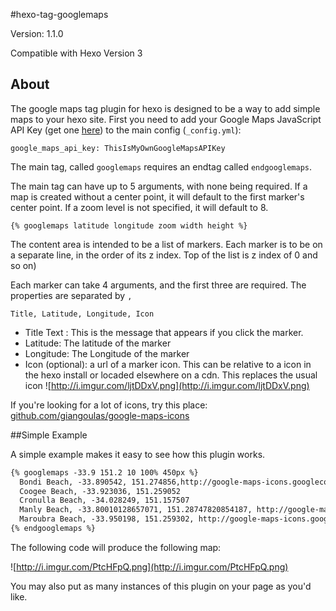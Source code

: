 #hexo-tag-googlemaps

Version: 1.1.0

Compatible with Hexo Version 3


## About

The google maps tag plugin for hexo is designed to be a way to add simple maps to your hexo site. First you need to add your Google Maps JavaScript API Key (get one [here](https://developers.google.com/maps/documentation/javascript/get-api-key)) to the main config (`_config.yml`):

```
google_maps_api_key: ThisIsMyOwnGoogleMapsAPIKey
```

The main tag, called `googlemaps` requires an endtag called `endgooglemaps`.

The main tag can have up to 5 arguments, with none being required. If a map is created without a center point, it will default to the first marker's center point. If a zoom level is not specified, it will default to 8.

```
{% googlemaps latitude longitude zoom width height %}
```

The content area is intended to be a list of markers. Each marker is to be on a separate line, in the order of its z index. Top of the list is z index of 0 and so on)

Each marker can take 4 arguments, and the first three are required. The properties are separated by `,`

```
Title, Latitude, Longitude, Icon

```

* Title Text : This is the message that appears if you click the marker.
* Latitude: The latitude of the marker
* Longitude: The Longitude of the marker
* Icon (optional): a url of a marker icon. This can be relative to a icon in the hexo install or locaded elsewhere on a cdn.
This replaces the usual icon ![http://i.imgur.com/ljtDDxV.png](http://i.imgur.com/ljtDDxV.png)

If you're looking for a lot of icons, try this place: [github.com/giangoulas/google-maps-icons](https://github.com/giangoulas/google-maps-icons/tree/d0da0fb6974bec62b7f8d0e0f96ca90dd5371767/wiki)

##Simple Example

A simple example makes it easy to see how this plugin works.


```md
{% googlemaps -33.9 151.2 10 100% 450px %}
  Bondi Beach, -33.890542, 151.274856,http://google-maps-icons.googlecode.com/files/cityhall-tourism.png
  Coogee Beach, -33.923036, 151.259052
  Cronulla Beach, -34.028249, 151.157507
  Manly Beach, -33.80010128657071, 151.28747820854187, http://google-maps-icons.googlecode.com/files/animals.png
  Maroubra Beach, -33.950198, 151.259302, http://google-maps-icons.googlecode.com/files/cocktail.png
{% endgooglemaps %}
```

The following code will produce the following map:

![http://i.imgur.com/PtcHFpQ.png](http://i.imgur.com/PtcHFpQ.png)

You may also put as many instances of this plugin on your page as you'd like.







